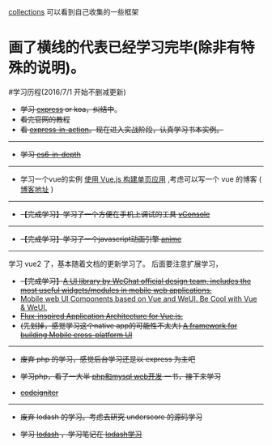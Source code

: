 [collections](https://github.com/cody1991/collections) 可以看到自己收集的一些框架

# 画了横线的代表已经学习完毕(除非有特殊的说明)。

#学习历程(2016/7/1 开始不删减更新)

* <del>学习 [express](https://github.com/expressjs/express) <del>or koa，纠结中</del></del>。
* <del>看完官网的教程</del>
* <del>看 [express-in-action](https://www.manning.com/books/express-in-action)。现在进入实战阶段，认真学习书本实例。</del>

<hr/>

* <del>学习 [es6-in-depth](https://hacks.mozilla.org/category/es6-in-depth/)</del>

<hr/>

* 学习一个vue的实例 [使用 Vue.js 构建单页应用](https://segmentfault.com/a/1190000005863691) ,考虑可以写一个 vue 的博客 ( [博客地址](http://cody1991.github.io/) )

<hr/>

* <del>【完成学习】学习了一个方便在手机上调试的工具 [vConsole](https://github.com/WechatFE/vConsole) </del>

<hr/>

* <del>【完成学习】学习了一个javascript动画引擎 [anime](https://github.com/juliangarnier/anime) </del>

<hr/>

学习 vue2 了，基本随着文档的更新学习了。 后面要注意扩展学习，

* <del>【完成学习】[A UI library by WeChat official design team, includes the most useful widgets/modules in mobile web applications.](https://github.com/weui/weui)</del>
* [Mobile web UI Components based on Vue and WeUI. Be Cool with Vue & WeUI. ](https://github.com/airyland/vux)
* <del>[Flux-inspired Application Architecture for Vue.js.](https://github.com/vuejs/vuex)</del>
* <del> (先划掉，感觉学习这个native app的可能性不太大) [A framework for building Mobile cross-platform UI](https://github.com/alibaba/weex)</del>

<hr/>

* <del>废弃 php 的学习，感觉后台学习还是以 express 为主吧</del>

* <del>学习php，看了一大半 [php和mysql web开发](https://book.douban.com/subject/6078710/) 一书，接下来学习</del>

* <del>[codeigniter](http://codeigniter.org.cn/user_guide/index.html)</del>

<hr/>

* <del>废弃 lodash 的学习。考虑去研究 underscore 的源码学习</del>

* <del>学习 [lodash](https://github.com/lodash/lodash/) ，学习笔记在 [lodash学习](https://github.com/cody1991/learn/tree/gh-pages/lodash)</del>




